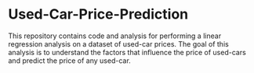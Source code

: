 # Used-Car-Price-Prediction

This repository contains code and analysis for performing a linear regression analysis on a dataset of used-car prices. The goal of this analysis is to understand the factors that influence the price of used-cars and predict the price of any used-car.
